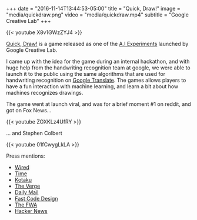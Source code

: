 +++
date = "2016-11-14T13:44:53-05:00"
title = "Quick, Draw!"
image = "media/quickdraw.png"
video = "media/quickdraw.mp4"
subtitle = "Google Creative Lab"
+++

{{< youtube X8v1GWzZYJ4 >}}


[Quick, Draw!](https://quickdraw.withgoogle.com) is a game released as one of the [A.I Experiments](https://aiexperiments.withgoogle.com) launched by Google Creative Lab. 

I came up with the idea for the game during an internal hackathon, and with huge help from the handwriting recognition team at google, we were able to launch it to the public using the same algorithms that are used for handwriting recognition on [Google Translate](https://translate.google.com/). The games allows players to have a fun interaction with machine learning, and learn a bit about how machines recognizes drawings. 

The game went at launch viral, and was for a brief moment #1 on reddit, and got on Fox News...

{{< youtube ZOXKLz4UfRY >}}

... and Stephen Colbert

{{< youtube 01fCwygLkLA >}}

Press mentions:

- [Wired](https://www.wired.com/2016/11/woah-googles-ai-really-good-pictionary/)
- [Time](http://time.com/4572598/google-ai-game-drawing/?iid=sr-link2)
- [Kotaku](kotaku.com/new-google-experiment-tries-to-guess-what-your-crappy-d-1789042784)
- [The Verge](http://www.theverge.com/2016/11/15/13641876/google-ai-experiments-quick-draw-image-recognition-game) 
- [Daily Mail](http://www.dailymail.co.uk/sciencetech/article-3945998/Can-Google-guess-drawing-Free-addictive-game-uses-AI-doodles.html)
- [Fast Code Design](https://www.fastcodesign.com/3065752/this-new-google-site-lets-you-play-with-its-ai-toys)
- [The FWA](https://thefwa.com/cases/quick-draw)
- [Hacker News](https://news.ycombinator.com/item?id=12965311)
